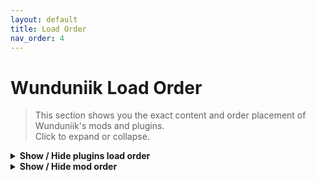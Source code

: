 ```yaml
---
layout: default
title: Load Order
nav_order: 4
---
```


# Wunduniik Load Order

> This section shows you the exact content and order placement of Wunduniik's mods and plugins.  
> Click to expand or collapse.

<details>
  <summary><strong>Show / Hide plugins load order</strong></summary>

  ```text
  {% for plugin in site.data.loadorder %}
  {{ plugin }}
  {% endfor %}
```  
</details>

<details>
  <summary><strong>Show / Hide mod order</strong></summary>

  ```text
  {% for plugin in site.data.modlist %}
  {{ plugin }}
  {% endfor %}
```  
</details>
